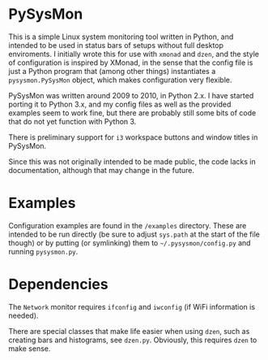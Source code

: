 # PySysMon

This is a simple Linux system monitoring tool written in Python, and intended to be used in status bars of setups without full desktop enviroments.
I initially wrote this for use with `xmonad` and `dzen`, and the style of configuration is inspired by XMonad, in the sense that the config file is just a Python program that (among other things) instantiates a `pysysmon.PySysMon` object, which makes configuration very flexible.

PySysMon was written around 2009 to 2010, in Python 2.x.
I have started porting it to Python 3.x, and my config files as well as the provided examples seem to work fine, but there are probably still some bits of code that do not yet function with Python 3.

There is preliminary support for `i3` workspace buttons and window titles in PySysMon.

Since this was not originally intended to be made public, the code lacks in documentation, although that may change in the future.

# Examples

Configuration examples are found in the `/examples` directory.
These are intended to be run directly (be sure to adjust `sys.path` at the start of the file though) or by putting (or symlinking) them to `~/.pysysmon/config.py` and running `pysysmon.py`.

# Dependencies
The `Network` monitor requires `ifconfig` and `iwconfig` (if WiFi information is needed).

There are special classes that make life easier when using `dzen`, such as creating bars and histograms, see `dzen.py`. Obviously, this requires `dzen` to make sense.
